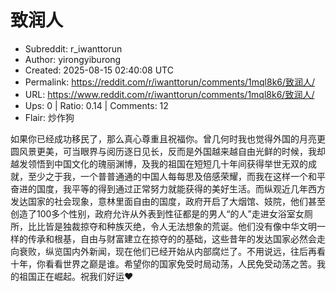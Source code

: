 # 致润人

- Subreddit: r_iwanttorun
- Author: yirongyiburong
- Created: 2025-08-15 02:40:08 UTC
- Permalink: https://reddit.com/r/iwanttorun/comments/1mql8k6/致润人/
- URL: https://www.reddit.com/r/iwanttorun/comments/1mql8k6/致润人/
- Ups: 0 | Ratio: 0.14 | Comments: 12
- Flair: 炒作狗


如果你已经成功移民了，那么真心尊重且祝福你。曾几何时我也觉得外国的月亮更圆风景更美，可当眼界与阅历逐日见长，反而是外国越来越自由光鲜的时候，我却越发领悟到中国文化的瑰丽渊博，及我的祖国在短短几十年间获得举世无双的成就，至少之于我，一个普普通通的中国人每每思及倍感荣耀，而我在这样一个和平奋进的国度，我平等的得到通过正常努力就能获得的美好生活。而纵观近几年西方发达国家的社会现象，意林里面自由的国度，政府开启了大烟馆、妓院，他们甚至创造了100多个性别，政府允许从外表到性征都是的男人“的人”走进女浴室女厕所，比比皆是独裁掠夺和种族灭绝，令人无法想象的荒诞。他们没有像中华文明一样的传承和根基，自由与财富建立在掠夺的的基础，这些昔年的发达国家必然会走向衰败，纵览国内外新闻，现在他们已经开始从内部腐烂了。不用说远，往后再看十年，你看看世界之巅是谁。希望你的国家免受时局动荡，人民免受动荡之苦。我的祖国正在崛起。祝我们好运❤

